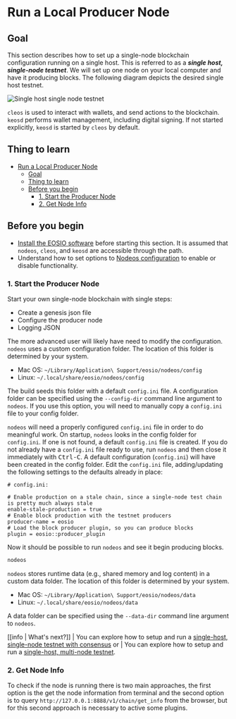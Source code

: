 # Run a Local Producer Node

## Goal

This section describes how to set up a single-node blockchain configuration running on a single host. This is referred to as a _**single host, single-node testnet**_.  We will set up one node on your local computer and have it producing blocks. The following diagram depicts the desired single host testnet.

![Single host single node testnet](https://developers.eos.io/315123127612b3c9153341b9e7401d02/single-host-single-node-testnet.png)

`cleos` is used to interact with wallets, and send actions to the blockchain. `keosd` performs wallet management, including digital signing. If not started explicitly, `keosd` is started by `cleos` by default.

## Thing to learn

- [Run a Local Producer Node](#run-a-local-producer-node)
  - [Goal](#goal)
  - [Thing to learn](#thing-to-learn)
  - [Before you begin](#before-you-begin)
    - [1. Start the Producer Node](#1-start-the-producer-node)
    - [2. Get Node Info](#2-get-node-info)

## Before you begin

* [Install the EOSIO software](https://developers.eos.io/manuals/eos/latest/install/index) before starting this section. It is assumed that `nodeos`, `cleos`, and `keosd` are accessible through the path.
* Understand how to set options to [Nodeos configuration](https://developers.eos.io/manuals/eos/latest/nodeos/usage/nodeos-options) to enable or disable functionality.

### 1. Start the Producer Node

Start your own single-node blockchain with single steps:

- Create a genesis json file 
- Configure the producer node 
- Logging JSON

The more advanced user will likely have need to modify the configuration. `nodeos` uses a custom configuration folder. The location of this folder is determined by your system.

* Mac OS: `~/Library/Application\ Support/eosio/nodeos/config`
* Linux: `~/.local/share/eosio/nodeos/config`

The build seeds this folder with a default `config.ini` file.  A configuration folder can be specified using the `--config-dir` command line argument to `nodeos`.  If you use this option, you will need to manually copy a `config.ini` file to your config folder.
 
`nodeos` will need a properly configured `config.ini` file in order to do meaningful work.  On startup, `nodeos` looks in the config folder for `config.ini`.  If one is not found, a default `config.ini` file is created.  If you do not already have a `config.ini` file ready to use, run `nodeos` and then close it immediately with <kbd>Ctrl-C</kbd>. A default configuration (`config.ini`) will have been created in the config folder. Edit the `config.ini` file, adding/updating the following settings to the defaults already in place:

```console
# config.ini:

# Enable production on a stale chain, since a single-node test chain is pretty much always stale
enable-stale-production = true
# Enable block production with the testnet producers
producer-name = eosio
# Load the block producer plugin, so you can produce blocks
plugin = eosio::producer_plugin
```

Now it should be possible to run `nodeos` and see it begin producing blocks.

```sh
nodeos
```

`nodeos` stores runtime data (e.g., shared memory and log content) in a custom data folder.  The location of this folder is determined by your system.

* Mac OS: `~/Library/Application\ Support/eosio/nodeos/data`
* Linux: `~/.local/share/eosio/nodeos/data`

A data folder can be specified using the `--data-dir` command line argument to `nodeos`.

[[info | What's next?]]
| You can explore how to setup and run a [single-host, single-node testnet with consensus](https://developers.eos.io/manuals/eos/latest/nodeos/usage/development-environment/local-single-node-testnet-consensus) or
| You can explore how to setup and run a [single-host, multi-node testnet](https://developers.eos.io/manuals/eos/latest/nodeos/usage/development-environment/local-multi-node-testnet).

### 2. Get Node Info

To check if the node is running there is two main approaches, the first option is the get the node information from terminal and the second option is to query `http://127.0.0.1:8888/v1/chain/get_info` from the browser, but for this second approach is necessary to active some plugins.